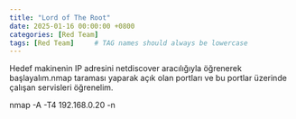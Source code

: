 ```yaml
---
title: "Lord of The Root"
date: 2025-01-16 00:00:00 +0800 
categories: [Red Team]
tags: [Red Team]     # TAG names should always be lowercase
---
```


Hedef makinenin IP adresini netdiscover aracılığıyla öğrenerek başlayalım.nmap taraması yaparak açık olan portları ve bu portlar üzerinde çalışan servisleri öğrenelim.

nmap -A -T4 192.168.0.20 -n
